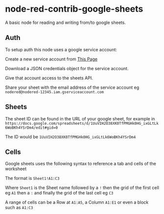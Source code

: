 # node-red-contrib-google-sheets

A basic node for reading and writing from/to google sheets.

## Auth

To setup auth this node uses a google service account:

Create a new service account from [This Page](https://console.cloud.google.com/iam-admin/serviceaccounts?_ga=2.184919274.-272657095.1578084478)

Download a JSON credentials object for the service account.

Give that account access to the sheets API.

Share your sheet with the email address of the service account eg `nodered@nodered-12345.iam.gserviceaccount.com`

## Sheets

The sheet ID can be found in the URL of your google sheet, for example in
`https://docs.google.com/spreadsheets/d/1UuVIH2O38XK0TfPMGHk0HG_ixGLtLk6WoBKh4YSrDm4/edit#gid=0`

The ID would be `1UuVIH2O38XK0TfPMGHk0HG_ixGLtLk6WoBKh4YSrDm4`

## Cells
Google sheets uses the following syntax to reference a tab and cells of the worksheet

The format is `Sheet1!A1:C3`

Where `Sheet1` is the Sheet name followed by a `!` then the grid of the first cell eg `A1` then a `:` and finally the grid of the last cell eg `C3`

A range of cells can be a Row at `A1:A5`, a Column `A1:E1` or even a block such as `A1:C3`

